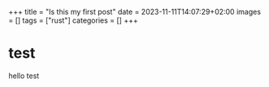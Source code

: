 +++
title = "Is this my first post"
date = 2023-11-11T14:07:29+02:00
images = []
tags = ["rust"]
categories = []
+++


# test

hello test
